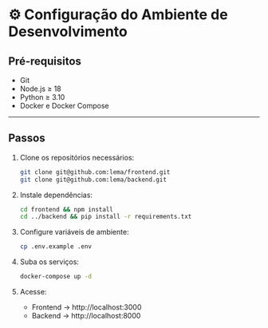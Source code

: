 # ⚙️ Configuração do Ambiente de Desenvolvimento

## Pré-requisitos

- Git
- Node.js ≥ 18
- Python ≥ 3.10
- Docker e Docker Compose

---

## Passos

1. Clone os repositórios necessários:
   ```bash
   git clone git@github.com:lema/frontend.git
   git clone git@github.com:lema/backend.git
   ```

2. Instale dependências:
   ```bash
   cd frontend && npm install
   cd ../backend && pip install -r requirements.txt
   ```

3. Configure variáveis de ambiente:
   ```bash
   cp .env.example .env
   ```

4. Suba os serviços:
   ```bash
   docker-compose up -d
   ```

5. Acesse:
   - Frontend → http://localhost:3000  
   - Backend → http://localhost:8000
